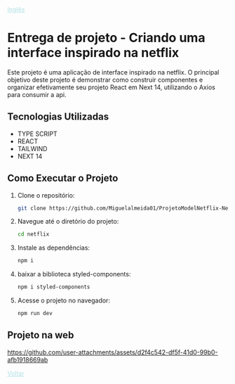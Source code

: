 


<a href="Readme.md" style="color:#B0E0E6;">Inglês</a> 





# Entrega de projeto - Criando uma interface inspirado na netflix

Este projeto é uma aplicação de interface inspirado na netflix. O principal objetivo deste projeto é demonstrar como construir componentes e organizar efetivamente seu projeto React em Next 14, utilizando o Axios para consumir 
a api.

## Tecnologias Utilizadas

- TYPE SCRIPT
- REACT
- TAILWIND
- NEXT 14

## Como Executar o Projeto

1. Clone o repositório:

   ```bash
   git clone https://github.com/Miguelalmeida01/ProjetoModelNetflix-Next-React.git
   ```

2. Navegue até o diretório do projeto:

   ```bash
   cd netflix
   ```

3. Instale as dependências:   

   ```bash
   npm i
   ```

4. baixar a biblioteca styled-components:

   ```bash
   npm i styled-components
   ```

5. Acesse o projeto no navegador:
   ```bash
   npm run dev
   ```


## Projeto na web
 

https://github.com/user-attachments/assets/d2f4c542-df5f-41d0-99b0-afb1918669ab



<a href="https://github.com/Miguelalmeida01/ProjetoModelNetflix-Next/blob/main/Readme-pt.md#entrega-de-projeto---criando-uma-interface-inspirado-na-netflix" style="color:#B0E0E6">Voltar</a> 
